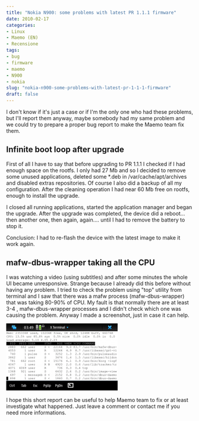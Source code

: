 ```yaml
---
title: "Nokia N900: some problems with latest PR 1.1.1 firmware"
date: 2010-02-17
categories: 
- Linux
- Maemo (EN)
- Recensione
tags: 
- bug
- firmware
- maemo
- N900
- nokia
slug: "nokia-n900-some-problems-with-latest-pr-1-1-1-firmware"
draft: false
---
```


I don't know if it's just a case or if I'm the only one who had these
problems, but I'll report them anyway, maybe somebody had my same
problem and we could try to prepare a proper bug report to make the
Maemo team fix them.

## Infinite boot loop after upgrade

First of all I have to say that before upgrading to PR 1.1.1 I checked
if I had enough space on the rootfs. I only had 27 Mb and so I decided
to remove some unused applications, deleted some \*.deb in
/var/cache/apt/archives and disabled extras repositories. Of course I
also did a backup of all my configuration. After the cleaning operation
I had near 60 Mb free on rootfs, enough to install the upgrade.

I closed all running applications, started the application manager and
began the upgrade. After the upgrade was completed, the device did a
reboot... then another one, then again, again.... until I had to remove
the battery to stop it.

Conclusion: I had to re-flash the device with the latest image to make
it work again.

## mafw-dbus-wrapper taking all the CPU

I was watching a video (using subtitles) and after some minutes the
whole UI became unresponsive. Strange because I already did this before
without having any problem. I tried to check the problem using "top"
utility from terminal and I saw that there was a mafw process
(mafw-dbus-wrapper) that was taking 80-90% of CPU. My fault is that
normally there are at least 3-4 , mafw-dbus-wrapper processes and I
didn't check which one was causing the problem. Anyway I made a
screenshot, just in case it can help.

[![mafw dbus](Screenshot-20100217-034958-300x180.png)](Screenshot-20100217-034958.png)

I hope this short report can be useful to help Maemo team to fix or at
least investigate what happened. Just leave a comment or contact me if
you need more informations.

